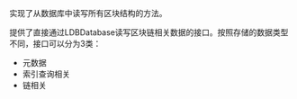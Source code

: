 实现了从数据库中读写所有区块结构的方法。

提供了直接通过LDBDatabase读写区块链相关数据的接口。按照存储的数据类型不同，接口可以分为3类：

* 元数据
* 索引查询相关
* 链相关




